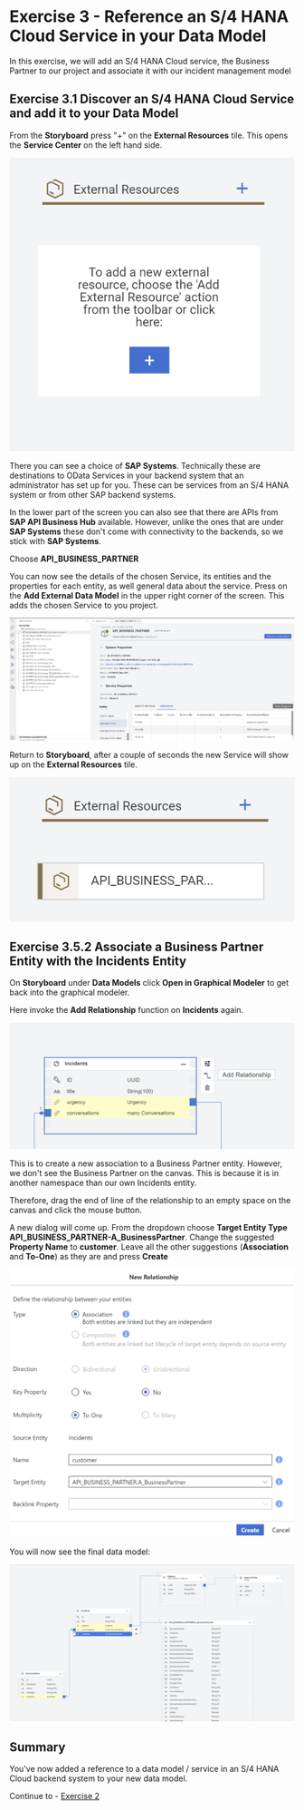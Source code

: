 # Exercise 3 - Reference an S/4 HANA Cloud Service in your Data Model

In this exercise, we will add an S/4 HANA Cloud service, the Business Partner to our project and associate it with our incident management model

## Exercise 3.1 Discover an S/4 HANA Cloud Service and add it to your Data Model

From the **Storyboard** press "+" on the **External Resources** tile. This opens the **Service Center** on the left hand side.

![](/exercises/Ex3/images/externalresources.png)

There you can see a choice of **SAP Systems**. Technically these are destinations to OData Services in your backend system that an administrator has set up for you. These can be services from an S/4 HANA system or from other SAP backend systems.

In the lower part of the screen you can also see that there are APIs from **SAP API Business Hub** available. However, unlike the ones that are under **SAP Systems** these don't come with connectivity to the backends, so we stick with **SAP Systems**.

Choose **API_BUSINESS_PARTNER**

You can now see the details of the chosen Service, its entities and the properties for each entity, as well general data about the service.
Press on the **Add External Data Model** in the upper right corner of the screen.
This adds the chosen Service to you project.

![](/exercises/Ex3/images/businesspartner.png)

Return to **Storyboard**, after a couple of seconds the new Service will show up on the **External Resources** tile.

![](/exercises/Ex3/images/bpinstoryboard.png)

## Exercise 3.5.2 Associate a Business Partner Entity with the Incidents Entity

On **Storyboard** under **Data Models** click **Open in Graphical Modeler** to get back into the graphical modeler.

Here invoke the **Add Relationship** function on **Incidents** again.

![](/exercises/Ex3/images/addbprelationship.png)

This is to create a new association to a Business Partner entity. However, we don't see the Business Partner on the canvas. This is because it is in another namespace than our own Incidents entity.

Therefore, drag the end of line of the relationship to an empty space on the canvas and click the mouse button.

A new dialog will come up. From the dropdown choose **Target Entity Type** **API_BUSINESS_PARTNER-A_BusinessPartner**. Change the suggested **Property Name** to **customer**. Leave all the other suggestions (**Association** and **To-One**) as they are and press **Create**

![](/exercises/Ex3/images/incidentcustomerrelationship.png)

You will now see the final data model:

![](/exercises/Ex3/images/bprelationshipcreated.png)


## Summary

You've now added a reference to a data model / service in an S/4 HANA Cloud backend system to your new data model.

Continue to - [Exercise 2](../ex2/README.md)
